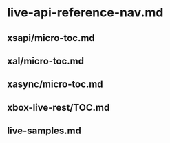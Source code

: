 # live-api-reference-nav.md

## xsapi/micro-toc.md

## xal/micro-toc.md

## xasync/micro-toc.md

## xbox-live-rest/TOC.md

## live-samples.md
